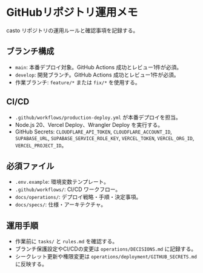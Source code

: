 # GitHubリポジトリ運用メモ

casto リポジトリの運用ルールと確認事項を記録する。

## ブランチ構成

- `main`: 本番デプロイ対象。GitHub Actions 成功とレビュー1件が必須。
- `develop`: 開発ブランチ。GitHub Actions 成功とレビュー1件が必須。
- 作業ブランチ: `feature/*` または `fix/*` を使用する。

## CI/CD

- `.github/workflows/production-deploy.yml` が本番デプロイを担当。
- Node.js 20、Vercel Deploy、Wrangler Deploy を実行する。
- GitHub Secrets: `CLOUDFLARE_API_TOKEN`, `CLOUDFLARE_ACCOUNT_ID`, `SUPABASE_URL`, `SUPABASE_SERVICE_ROLE_KEY`, `VERCEL_TOKEN`, `VERCEL_ORG_ID`, `VERCEL_PROJECT_ID`。

## 必須ファイル

- `.env.example`: 環境変数テンプレート。
- `.github/workflows/`: CI/CD ワークフロー。
- `docs/operations/`: デプロイ戦略・手順・決定事項。
- `docs/specs/`: 仕様・アーキテクチャ。

## 運用手順

- 作業前に `tasks/` と `rules.md` を確認する。
- ブランチ保護設定やCI/CDの変更は `operations/DECISIONS.md` に記録する。
- シークレット更新や権限変更は `operations/deployment/GITHUB_SECRETS.md` に反映する。
